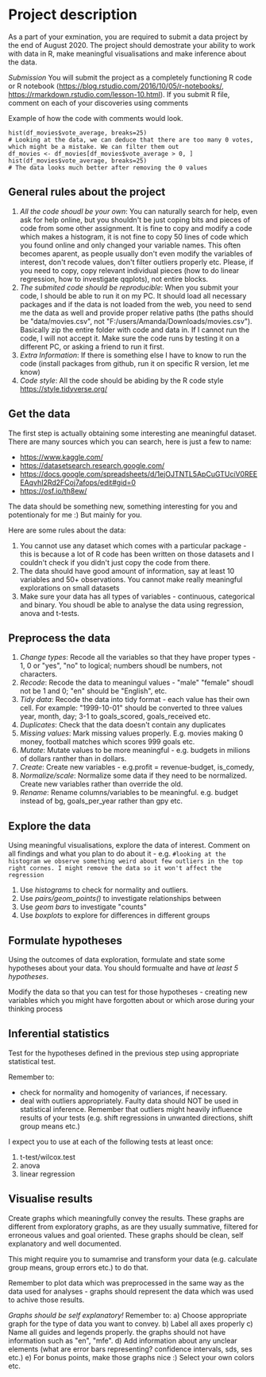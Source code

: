 # Project description

As a part of your exmination, you are required to submit a data project by the end of August 2020. The project should demostrate your ability to work with data in R, make meaningful visualisations and make inference about the data.

*Submission*
You will submit the project as a completely functioning R code or R notebook (https://blog.rstudio.com/2016/10/05/r-notebooks/, https://rmarkdown.rstudio.com/lesson-10.html). If you submit R file, comment on each of your discoveries using comments

Example of how the code with comments would look.

```{r}
hist(df_movies$vote_average, breaks=25)
# Looking at the data, we can deduce that there are too many 0 votes, which might be a mistake. We can filter them out
df_movies <- df_movies[df_movies$vote_average > 0, ]
hist(df_movies$vote_average, breaks=25)
# The data looks much better after removing the 0 values
```

## General rules about the project

1. *All the code shoudl be your own*: You can naturally search for help, even ask for help online, but you shouldn't be just coping bits and pieces of code from some other assignment. It is fine to copy and modify a code which makes a histogram, it is not fine to copy 50 lines of code which you found online and only changed your variable names. This often becomes aparent, as people usually don't even modify the variables of interest, don't recode values, don't filter outliers properly etc. Please, if you need to copy, copy relevant individual pieces (how to do linear regression, how to investigate qqplots), not entire blocks.
2. *The submited code should be reproducible*: When you submit your code, I should be able to run it on my PC. It should load all necessary packages and if the data is not loaded from the web, you need to send me the data as well and provide proper relative paths (the paths should be "data/movies.csv", not "F:/users/Amanda/Downloads/movies.csv"). Basically zip the entire folder with code and data in. If I cannot run the code, I will not accept it. Make sure the code runs by testing it on a different PC, or asking a friend to run it first.
3. *Extra Information*: If there is something else I have to know to run the code (install packages from github, run it on specific R version, let me know)
4. *Code style*: All the code should be abiding by the R code style https://style.tidyverse.org/

## Get the data
The first step is actually obtaining some interesting ane meaningful dataset. There are many sources which you can search, here is just a few to name:

- https://www.kaggle.com/
- https://datasetsearch.research.google.com/
- https://docs.google.com/spreadsheets/d/1ejOJTNTL5ApCuGTUciV0REEEAqvhI2Rd2FCoj7afops/edit#gid=0
- https://osf.io/th8ew/

The data should be something new, something interesting for you and potentionaly for me :) But mainly for you.

Here are some rules about the data:
1. You cannot use any dataset which comes with a particular package - this is because a lot of R code has been written on those datasets and I couldn't check if you didn't just copy the code from there.
2. The data should have good amount of information, say at least 10 variables and 50+ observations. You cannot make really meaningful explorations on small datasets
3. Make sure your data has all types of variables - continuous, categorical and binary. You shoudl be able to analyse the data using regression, anova and t-tests.

## Preprocess the data

1. *Change types*: Recode all the variables so that they have proper types - 1, 0 or "yes", "no" to logical; numbers shoudl be numbers, not characters.
2. *Recode*: Recode the data to meaningul values - "male" "female" shoudl not be 1 and 0; "en" should be "English", etc.
3. *Tidy data*: Recode the data into tidy format - each value has their own cell. For example: "1999-10-01" should be converted to three values year, month, day; 3-1 to goals_scored, goals_received etc.
4. *Duplicates*: Check that the data doesn't contain any duplicates
5. *Missing values*: Mark missing values properly. E.g. movies making 0 money, football matches which scores 999 goals etc.
6. *Mutate*: Mutate values to be more meaningful - e.g. budgets in milions of dollars ranther than in dollars. 
7. *Create*: Create new variables - e.g.profit = revenue-budget, is_comedy, 
8. *Normalize/scale*: Normalize some data if they need to be normalized. Create new variables rather than override the old.
9. *Rename*: Rename columns/variables to be meaningful. e.g. budget instead of bg, goals_per_year rather than gpy etc.

## Explore the data

Using meaningful visualisations, explore the data of interest. Comment on all findings and what you plan to do about it - e.g. `#looking at the histogram we observe something weird about few outliers in the top right cornes. I might remove the data so it won't affect the regression`

1. Use *histograms* to check for normality and outliers.
2. Use *pairs/geom_points()* to investigate relationships between 
3. Use *geom bars* to investigate "counts"
4. Use *boxplots* to explore for differences in different groups

## Formulate hypotheses

Using the outcomes of data exploration, formulate and state some hypotheses about your data. You should formualte and have *at least 5 hypotheses*.

Modify the data so that you can test for those hypotheses - creating new variables which you might have forgotten about or which arose during your thinking process

## Inferential statistics

Test for the hypotheses defined in the previous step using appropriate statistical test. 

Remember to:
- check for normality and homogenity of variances, if necessary. 
- deal with outliers appropriately. Faulty data should NOT be used in statistical inference. Remember that outliers might heavily influence results of your tests (e.g. shift regressions in unwanted directions, shift group means etc.)

I expect you to use at each of the following tests at least once:

1. t-test/wilcox.test
2. anova
3. linear regression

## Visualise results

Create graphs which meaningfully convey the results. These graphs are different from exploratory graphs, as are they usually summative, filtered for erroneous values and goal oriented. These graphs should be clean, self explanatory and well documented.

This might require you to sumamrise and transform your data (e.g. calculate group means, group errors etc.) to do that.

Remember to plot data which was preprocessed in the same way as the data used for analyses - graphs should represent the data which was used to achive those results.

*Graphs should be self explanatory!* Remember to:
a) Choose appropriate graph for the type of data you want to convey.
b) Label all axes properly
c) Name all guides and legends properly. the graphs should not have information such as "en", "mfe".
d) Add information about any unclear elements (what are error bars representing? confidence intervals, sds, ses etc.)
e) For bonus points, make those graphs nice :) Select your own colors etc.